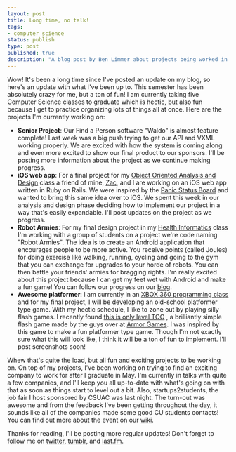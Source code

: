 ```yaml
---
layout: post
title: Long time, no talk!
tags:
- computer science
status: publish
type: post
published: true
description: "A blog post by Ben Limmer about projects being worked in March, 2011 at CU Boulder"
---
```

Wow! It's been a long time since I've posted an update on my blog, so here's an update with what I've been up to. This semester has been absolutely crazy for me, but a ton of fun! I am currently taking five Computer Science classes to graduate which is hectic, but also fun because I get to practice organizing lots of things all at once. Here are the projects I'm currently working on:

* **Senior Project**: Our Find a Person software "Waldo" is almost feature complete! Last week was a big push trying to get our API and VXML working properly. We are excited with how the system is coming along and even more excited to show our final product to our sponsors. I'll be posting more information about the project as we continue making progress.
* **iOS web app**: For a final project for my [Object Oriented Analysis and Design](http://www.cs.colorado.edu/~kena/classes/5448/s11/) class a friend of mine, [Zac](http://zacclark.com/), and I are working on an iOS web app written in Ruby on Rails. We were inspired by the [Panic Status Board](http://www.panic.com/blog/2010/03/the-panic-status-board/) and wanted to bring this same idea over to iOS. We spent this week in our analysis and design phase deciding how to implement our project in a way that's easily expandable. I'll post updates on the project as we progress.
* **Robot Armies**: For my final design project in my [Health Informatics](http://www.cs.colorado.edu/~ksiek/Teaching/CSCI5312/S11/index.html) class I'm working with a group of students on a project we're code naming "Robot Armies". The idea is to create an Android application that encourages people to be more active. You receive points (called Joules) for doing exercise like walking, running, cycling and going to the gym that you can exchange for upgrades to your horde of robots. You can then battle your friends' armies for bragging rights. I'm really excited about this project because I can get my feet wet with Android and make a fun game! You can follow our progress on our [blog](http://moon-fire.com/robot/).
* **Awesome platformer**: I am currently in an [XBOX 360 programming class](http://redwood.colorado.edu/jkb/atls4519/) and for my final project, I will be developing an old-school platformer type game. With my hectic schedule, I like to zone out by playing silly flash games. I recently found [this is only level TOO](http://armorgames.com/play/5351/this-is-the-only-level-too) , a brilliantly simple flash game made by the guys over at [Armor Games](http://armorgames.com/). I was inspired by this game to make a fun platformer type game. Though I'm not exactly sure what this will look like, I think it will be a ton of fun to implement. I'll post screenshots soon!

Whew that's quite the load, but all fun and exciting projects to be working on. On top of my projects, I've been working on trying to find an exciting company to work for after I graduate in May. I'm currently in talks with quite a few companies, and I'll keep you all up-to-date with what's going on with that as soon as things start to level out a bit. Also, startups2students, the job fair I host sponsored by CSUAC was last night. The turn-out was awesome and from the feedback I've been getting throughout the day, it sounds like all of the companies made some good CU students contacts! You can find out more about the event on our [wiki](http://startup2student.pbworks.com/).

Thanks for reading, I'll be posting more regular updates! Don't forget to follow me on [twitter](https://twitter.com/#!/l1m5), [tumblr](http://l1m5.tumblr.com/), and [last.fm](http://www.last.fm/user/misterboulder).